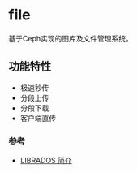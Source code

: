 # file

基于Ceph实现的图库及文件管理系统。

## 功能特性
- 极速秒传
- 分段上传
- 分段下载
- 客户端直传

### 参考
- [LIBRADOS 简介](http://docs.ceph.org.cn/rados/api/librados-intro/)
